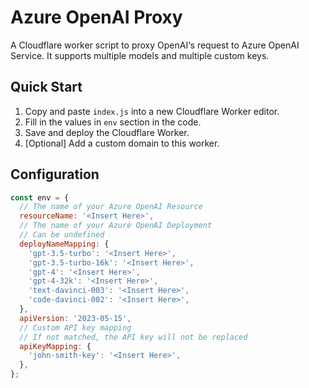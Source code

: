 # Azure OpenAI Proxy

A Cloudflare worker script to proxy OpenAI‘s request to Azure OpenAI Service. It supports multiple models and multiple custom keys.

## Quick Start

1. Copy and paste `index.js` into a new Cloudflare Worker editor.
2. Fill in the values in `env` section in the code.
3. Save and deploy the Cloudflare Worker.
4. [Optional] Add a custom domain to this worker.

## Configuration

```js
const env = {
  // The name of your Azure OpenAI Resource
  resourceName: '<Insert Here>',
  // The name of your Azure OpenAI Deployment
  // Can be undefined
  deployNameMapping: {
    'gpt-3.5-turbo': '<Insert Here>',
    'gpt-3.5-turbo-16k': '<Insert Here>',
    'gpt-4': '<Insert Here>',
    'gpt-4-32k': '<Insert Here>',
    'text-davinci-003': '<Insert Here>',
    'code-davinci-002': '<Insert Here>',
  },
  apiVersion: '2023-05-15',
  // Custom API key mapping
  // If not matched, the API key will not be replaced
  apiKeyMapping: {
    'john-smith-key': '<Insert Here>',
  },
};
```
